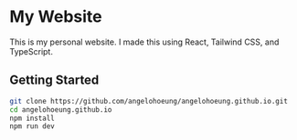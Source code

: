 # My Website

This is my personal website. I made this using React, Tailwind CSS, and TypeScript.

## Getting Started

```bash
git clone https://github.com/angelohoeung/angelohoeung.github.io.git
cd angelohoeung.github.io
npm install
npm run dev
```
